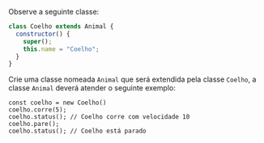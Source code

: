 Observe a seguinte classe:

```js
class Coelho extends Animal {
  constructor() {
    super();
    this.name = "Coelho";
  }
} 
```
Crie uma classe nomeada `Animal` que será extendida pela classe `Coelho`, a classe `Animal` deverá atender o seguinte exemplo:
```
const coelho = new Coelho()
coelho.corre(5);
coelho.status(); // Coelho corre com velocidade 10
coelho.pare();
coelho.status(); // Coelho está parado
```
